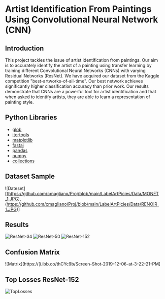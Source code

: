 # Artist Identification From Paintings Using Convolutional Neural Network (CNN)

## Introduction

This project tackles the issue of artist identification from paintings. Our aim is to accurately identify the artist of a painting using transfer learning by training different Convolutional Neural Networks (CNNs) with varying Residual Networks (ResNet). We have acquired our dataset from the Kaggle competition "best-artworks-of-all-time". Our best network achieves significantly higher classification accuracy than prior work. Our results demonstrate that CNNs are a powerful tool for artist identification and that when asked to identify artists, they are able to learn a representation of painting style.


## Python Libraries

* [glob](https://docs.python.org/3/library/glob.html)
* [itertools](https://docs.python.org/3/library/itertools.html) 
* [matplotlib](https://docs.python.org/3/library/matplotlib.html) 
* [fastai](https://docs.python.org/3/library/fastai.html) 
* [pandas](https://docs.python.org/3/library/pandas.html) 
* [numpy](https://docs.python.org/3/library/numpy.html) 
* [collections](https://docs.python.org/3/library/collections.html) 

## Dataset Sample

![Dateset][(https://github.com/cmagliano/Proj/blob/main/LabelArtPicies/Data/MONET_1.JPG),(https://github.com/cmagliano/Proj/blob/main/LabelArtPicies/Data/RENOIR_1.JPG)]
## Results 

![ResNet-34](https://i.ibb.co/jWCP9wW/Screen-Shot-2019-12-06-at-3-21-55-PM.png)
![ResNet-50](https://i.ibb.co/2FW0k3Z/Screen-Shot-2019-12-06-at-3-22-02-PM.png)
![ResNet-152](https://i.ibb.co/jgn8m9V/Screen-Shot-2019-12-06-at-3-22-08-PM.png)

## Confusion Matrix

![Matrix](https://[i.ibb.co/thCYc9b/Screen-Shot-2019-12-06-at-3-22-21-PM]

## Top Losses ResNet-152

![TopLosses](https://i.ibb.co/d5DgMBk/Top-losses-Res-Net152.png)



